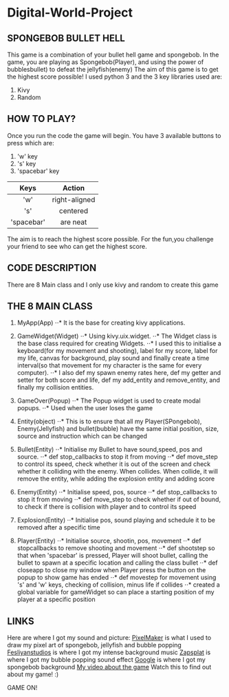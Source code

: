 # Digital-World-Project
SPONGEBOB BULLET HELL
------
This game is a combination of your bullet hell game and spongebob.
In the game, you are playing as Spongebob(Player), and using the power of bubblesbullet) to defeat the jellyfish(enemy)
The aim of this game is to get the highest score possible!
I used python 3 and the 3 key libraries used are:
1. Kivy
2. Random

HOW TO PLAY?
------
Once you run the code the game will begin. 
You have 3 available buttons to press which are:
1. 'w' key
2. 's' key
3. 'spacebar' key

| Keys          | Action        |
| :-----------: |:-------------:| 
| 'w'           | right-aligned | 
| 's'           | centered      |   
| 'spacebar'    | are neat      |   

The aim is to reach the highest score possible. For the fun,you challenge your friend to see who can get the highest score.

CODE DESCRIPTION
------

There are 8 Main class and I only use kivy and random to create this game

THE 8 MAIN CLASS
------
1. MyApp(App)
⋅⋅* It is the base for creating kivy applications.

2. GameWidget(Widget)
⋅⋅* Using kivy.uix.widget.
⋅⋅* The Widget class is the base class required for creating Widgets. 
⋅⋅* I used this to initialise a keyboard(for my movement and shooting), label for my score, label for my life, canvas for background, play sound and finally create a time interval(so that movement for my character is the same for every computer).
⋅⋅* I also def my spawn enemy rates here, def my getter and setter for both score and life, def my add_entity and remove_entity, and finally my collision entities.

3. GameOver(Popup)
⋅⋅* The Popup widget is used to create modal popups. 
⋅⋅* Used when the user loses the game
4. Entity(object)
⋅⋅* This is to ensure that all my Player(SPongebob), Enemy(Jellyfish) and bullet(bubble) have the same initial position, size, source and instruction which can be changed

5. Bullet(Entity)
⋅⋅* Initialise my Bullet to have sound,speed, pos and source.
⋅⋅* def stop_callbacks to stop it from moving
⋅⋅* def move_step to control its speed, check whether it is out of the screen and check whether it colliding with the enemy. When collides. When collide, it will remove the entity, while adding the explosion entity and adding score

6. Enemy(Entity)
⋅⋅* Initialise speed, pos, source
⋅⋅* def stop_callbacks to stop it from moving
⋅⋅* def move_step to check whether if out of bound, to check if there is collision with player and to control its speed

7. Explosion(Entity)
⋅⋅* Initialise pos, sound playing and schedule it to be removed after a specific time

8. Player(Entity)
⋅⋅* Initialise source, shootin, pos, movement
⋅⋅* def stopcallbacks to remove shooting and movement
⋅⋅* def shootstep so that when 'spacebar' is pressed, Player will shoot bullet, calling the bullet to spawn at a specific location and calling the class bullet
⋅⋅* def closeapp to close my window when Player press the button on the popup to show game has ended
⋅⋅* def movestep for movement using 's' and 'w' keys, checking of collision, minus life if collides
⋅⋅* created a global variable for gameWidget so can place a starting position of my player at a specific position


LINKS
------
Here are where I got my sound and picture:
[PixelMaker](http://pixelartmaker.com/) is what I used to draw my pixel art of spongebob, jellyfish and bubble popping 
[Fesliyanstudios](https://www.fesliyanstudios.com/royalty-free-music/downloads-c/action-music/9) is where I got my intense background music
[Zapsplat](https://www.zapsplat.com/page/2/?s=bubble+popping&post_type=music&sound-effect-category-id) is where I got my bubble popping sound effect
[Google](https://www.google.com/url?sa=i&url=https%3A%2F%2Fpngimage.net%2Fspongebob-background-png-4%2F&psig=AOvVaw3NHbAStm8MasfLgT_ft58C&ust=1587832370087000&source=images&cd=vfe&ved=0CAIQjRxqFwoTCOC9_9mbiOkCFQAAAAAdAAAAABAD) is where I got my spongebob background
[My video about the game](https://youtu.be/Yj11rsfllSA) Watch this to find out about my game! :)

GAME ON!
